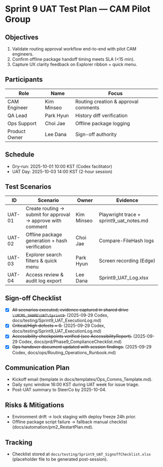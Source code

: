 # Sprint 9 UAT Test Plan — CAM Pilot Group

## Objectives
1. Validate routing approval workflow end-to-end with pilot CAM engineers.
2. Confirm offline package handoff timing meets SLA (<15 min).
3. Capture UX clarity feedback on Explorer ribbon + quick menu.

## Participants
| Role | Name | Focus |
| --- | --- | --- |
| CAM Engineer | Kim Minseo | Routing creation & approval comments |
| QA Lead | Park Hyun | History diff verification |
| Ops Support | Choi Jae | Offline package logging |
| Product Owner | Lee Dana | Sign-off authority |

## Schedule
- Dry-run: 2025-10-01 10:00 KST (Codex facilitator)
- UAT Day: 2025-10-03 14:00 KST (2-hour session)

## Test Scenarios
| ID | Scenario | Owner | Evidence |
| --- | --- | --- | --- |
| UAT-01 | Create routing → submit for approval → approve with comment | Kim Minseo | Playwright trace + sprint9_uat_notes.md |
| UAT-02 | Offline package generation + hash verification | Choi Jae | Compare-FileHash logs |
| UAT-03 | Explorer search filters & quick menu | Park Hyun | Screen recording (Edge) |
| UAT-04 | Access review & audit log export | Lee Dana | Sprint9_UAT_Log.xlsx |

## Sign-off Checklist
- [x] ~~All scenarios executed; evidence captured in shared drive `\\MCMS_SHARE\UAT\Sprint9`.~~ (2025-09-29 Codex, docs/testing/Sprint9_UAT_ExecutionLog.md)
- [x] ~~Critical/High defects = 0.~~ (2025-09-29 Codex, docs/testing/Sprint9_UAT_ExecutionLog.md)
- [x] ~~Accessibility checkpoints verified (see AccessibilityReport).~~ (2025-09-29 Codex, docs/prd/Phase9_ComplianceChecklist.md)
- [x] ~~Ops handover document updated with session findings.~~ (2025-09-29 Codex, docs/ops/Routing_Operations_Runbook.md)

## Communication Plan
- Kickoff email (template in docs/templates/Ops_Comms_Template.md).
- Daily sync window 16:00 KST during UAT week for issue triage.
- Post-UAT summary to SteerCo by 2025-10-04.

## Risks & Mitigations
- Environment drift → lock staging with deploy freeze 24h prior.
- Offline package script failure → fallback manual checklist (docs/automation/pm2_RestartPlan.md).

## Tracking
- Checklist stored at `docs/testing/Sprint9_UAT_SignoffChecklist.xlsx` (placeholder file to be generated post-session).
